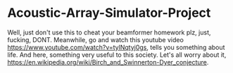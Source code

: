 # Acoustic-Array-Simulator-Project
Well, just don't use this to cheat your beamformer homework plz, just, fucking, DONT.   Meanwhile, go and watch this youtube video https://www.youtube.com/watch?v=tylNqtyj0gs, tells you something about life.
  And here, something very useful to this society. Let's all worry about it, https://en.wikipedia.org/wiki/Birch_and_Swinnerton-Dyer_conjecture.
